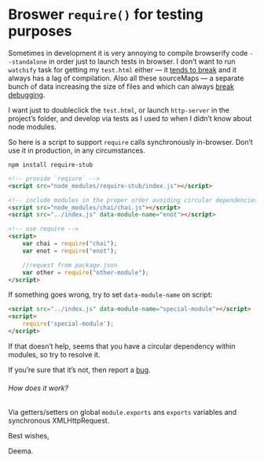 # Broswer `require()` for testing purposes

Sometimes in development it is very annoying to compile browserify code `--standalone` in order just to launch tests in browser. I don’t want to run `watchify` task for getting my `test.html` either — it [tends to break](https://github.com/substack/watchify/issues/83) and it always has a lag of compilation. Also all these sourceMaps — a separate bunch of data increasing the size of files and which can always [break debugging](https://github.com/visionmedia/mocha/issues/550).

I want just to doubleclick the `test.html`, or launch `http-server` in the project’s folder, and develop via tests as I used to when I didn’t know about node modules.

So here is a script to support `require` calls synchronously in-browser. Don’t use it in production, in any circumstances.


```shell
npm install require-stub
```

```html
<!-- provide `reqiure` -->
<script src="node_modules/require-stub/index.js"></script>

<!-- include modules in the proper order avoiding circular dependencies -->
<script src="node_modules/chai/chai.js"></script>
<script src="../index.js" data-module-name="enot"></script>

<!-- use require -->
<script>
	var chai = require("chai");
	var enot = require("enot");

	//request from package.json
	var other = require("other-module");
</script>
```


If something goes wrong, try to set `data-module-name` on script:

```html
<script src="../index.js" data-module-name="special-module"></script>
<script>
	require('special-module');
</script>
```

If that doesn’t help, seems that you have a circular dependency within modules, so try to resolve it.

If you’re sure that it’s not, then report a [bug](https://github.com/dfcreative/require-stub/issues).



###### How does it work?

Via getters/setters on global `module.exports` ans `exports` variables and synchronous XMLHttpRequest.


Best wishes,

Deema.
